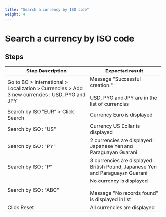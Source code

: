 ```yaml
---
title: "Search a currency by ISO code"
weight: 4
---
```


# Search a currency by ISO code
## Steps
| Step Description | Expected result |
| ----- | ----- |
| Go to BO > International > Localization > Currencies > Add 3 new currencies : USD, PYG and JPY | Message "Successful creation."<br><br>USD, PYG and JPY are in the list of currencies |
| Search by ISO "EUR" > Click Search | Currency Euro is displayed |
| Search by ISO : "US" | Currency US Dollar is displayed |
| Search by ISO : "PY" | 2 currencies are displayed : Japanese Yen and Paraguayan Guarani |
| Search by ISO : "P" | 3 currencies are displayed : British Pound, Japanese Yen and Paraguayan Guarani |
| Search by ISO : "ABC" | No currency is displayed<br><br>Message "No records found" is displayed in list |
| Click Reset | All currencies are displayed |
